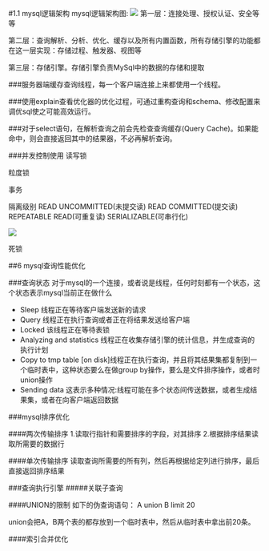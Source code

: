 #1.1 mysql逻辑架构
mysql逻辑架构图:
![](http://7xawio.com1.z0.glb.clouddn.com/mysql_1_%E6%9E%B6%E6%9E%84%E5%9B%BE.png)
第一层：连接处理、授权认证、安全等等

第二层：查询解析、分析、优化、缓存以及所有内置函数，所有存储引擎的功能都在这一层实现：存储过程、触发器、视图等

第三层：存储引擎。存储引擎负责MySql中的数据的存储和提取


###服务器端缓存查询线程，每一个客户端连接上来都使用一个线程。


###使用explain查看优化器的优化过程，可通过重构查询和schema、修改配置来调优sql使之可能高效运行。


###对于select语句，在解析查询之前会先检查查询缓存(Query Cache)。如果能命中，则会直接返回其中的结果器，不必再解析查询。


###并发控制使用
读写锁

粒度锁

事务


隔离级别
  READ UNCOMMITTED(未提交读)
  READ COMMITTED(提交读)
  REPEATABLE READ(可重复读)
  SERIALIZABLE(可串行化)
  
![](http://7xawio.com1.z0.glb.clouddn.com/mysql_1_%E9%9A%94%E7%A6%BB%E7%BA%A7%E5%88%AB.png)

死锁

##6 mysql查询性能优化

###查询状态
对于mysql的一个连接，或者说是线程，任何时刻都有一个状态，这个状态表示mysql当前正在做什么
* Sleep 线程正在等待客户端发送新的请求
* Query 线程正在执行查询或者正在将结果发送给客户端
* Locked 该线程正在等待表锁
* Analyzing and statistics 线程正在收集存储引擎的统计信息，并生成查询的执行计划
* Copy to tmp table [on disk]线程正在执行查询，并且将其结果集都复制到一个临时表中，这种状态要么在做group by操作，要么是文件排序操作，或者时union操作
* Sending data 这表示多种情况:线程可能在多个状态间传送数据，或者生成结果集，或者在向客户端返回数据


###mysql排序优化

####两次传输排序
1.读取行指针和需要排序的字段，对其排序
2.根据排序结果读取所需要的数据行

####单次传输排序
读取查询所需要的所有列，然后再根据给定列进行排序，最后直接返回排序结果

###查询执行引擎
#####关联子查询


####UNION的限制
如下的伪查询语句：
A union B limit 20 

union会把A，B两个表的都存放到一个临时表中，然后从临时表中拿出前20条。

####索引合并优化








